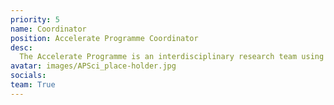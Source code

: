 ```yaml
---
priority: 5
name: Coordinator
position: Accelerate Programme Coordinator
desc:
  The Accelerate Programme is an interdisciplinary research team using machine learning to advance the frontiers of science. It is based in Cambridge University’s Department for Computer Science and Technology. Our Programme Coordinator supports the team's activities in research, education and learning, and events and engagement, and can help respond to queries about forthcoming Programme activities. To contact the Programme Coordinator, please email accelerate-science@cl.cam.ac.uk 
avatar: images/APSci_place-holder.jpg
socials:
team: True
---
```

